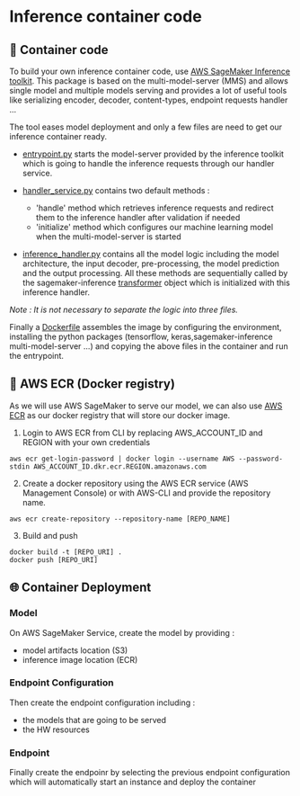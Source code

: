 # Inference container code
## :blue_book: Container code
To build your own inference container code, use [AWS SageMaker Inference toolkit](https://github.com/aws/sagemaker-inference-toolkit). This package is based on the multi-model-server (MMS) and allows single model and multiple models serving and provides a lot of useful tools like serializing encoder, decoder, content-types, endpoint requests handler ...

The tool eases model deployment and only a few files are need to get our inference container ready.

- [entrypoint.py](https://github.com/Akazz-L/unet-image-segmentation/blob/master/inference/entrypoint.py) starts the model-server provided by the inference toolkit which is going to handle the inference requests through our handler service.  

- [handler_service.py](https://github.com/Akazz-L/unet-image-segmentation/blob/master/inference/handler_service.py) contains two default methods :
    - 'handle' method  which retrieves inference requests and redirect them to the inference handler after validation if needed
    - 'initialize' method which configures our machine learning model when the multi-model-server is started

- [inference_handler.py](https://github.com/Akazz-L/unet-image-segmentation/blob/master/inference/inference_handler.py) contains all the model logic including the model architecture, the input decoder, pre-processing, the model prediction and the output processing. All these methods are sequentially called by the sagemaker-inference [transformer](https://github.com/aws/sagemaker-inference-toolkit/blob/master/src/sagemaker_inference/transformer.py) object which is initialized with this inference handler.

*Note : It is not necessary to separate the logic into three files.*

Finally a [Dockerfile](https://github.com/Akazz-L/unet-image-segmentation/blob/master/inference/Dockerfile) assembles the image by configuring the environment, installing the python packages (tensorflow, keras,sagemaker-inference multi-model-server ...) and copying the above files in the container and run the entrypoint.

## :whale: AWS ECR (Docker registry)
As we will use AWS SageMaker to serve our model, we can also use [AWS ECR](https://docs.aws.amazon.com/AmazonECR/latest/userguide/getting-started-cli.html) as our docker registry that will store our docker image.
1. Login to AWS ECR from CLI by replacing AWS_ACCOUNT_ID and REGION with your own credentials
```
aws ecr get-login-password | docker login --username AWS --password-stdin AWS_ACCOUNT_ID.dkr.ecr.REGION.amazonaws.com
```
2. Create a docker repository using the AWS ECR service (AWS Management Console) or with AWS-CLI and provide the repository name.
```
aws ecr create-repository --repository-name [REPO_NAME]
```
3. Build and push

```
docker build -t [REPO_URI] .
docker push [REPO_URI]
```



##  :globe_with_meridians: Container Deployment

### Model

On AWS SageMaker Service, create the model  by providing :
- model artifacts location (S3)
- inference image location (ECR)

### Endpoint Configuration

Then create the endpoint configuration including :
- the models that are going to be served
- the HW resources 

### Endpoint
Finally create the endpoinr by selecting the previous endpoint configuration which will automatically start an instance and deploy the container
